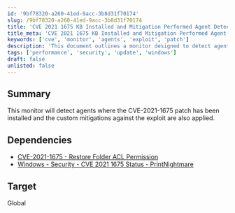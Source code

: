 ```yaml
---
id: '9bf78320-a260-41ed-9acc-3b8d31f70174'
slug: /9bf78320-a260-41ed-9acc-3b8d31f70174
title: 'CVE 2021 1675 KB Installed and Mitigation Performed Agent Detection'
title_meta: 'CVE 2021 1675 KB Installed and Mitigation Performed Agent Detection'
keywords: ['cve', 'monitor', 'agents', 'exploit', 'patch']
description: 'This document outlines a monitor designed to detect agents where the CVE-2021-1675 patch has been installed, along with the application of custom mitigations against the exploit. It also includes relevant dependencies for further reference.'
tags: ['performance', 'security', 'update', 'windows']
draft: false
unlisted: false
---
```


## Summary

This monitor will detect agents where the CVE-2021-1675 patch has been installed and the custom mitigations against the exploit are also applied.

## Dependencies

- [CVE-2021-1675 - Restore Folder ACL Permission](/docs/cb79f759-a6a8-41ca-bb55-619cb48d635f)
- [Windows - Security - CVE 2021 1675 Status - PrintNightmare](/docs/ed9b97af-e0a3-484b-a710-47c34eb61422)

## Target

Global